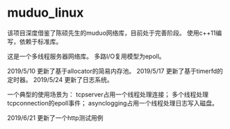 # muduo_linux
该项目深度借鉴了陈硕先生的muduo网络库，目前处于完善阶段。
使用c++11编写，依赖于标准库。

这是一个多线程服务器网络库。
多路I/O复用模型为epoll。

2019/5/10 更新了基于allocator的简易内存池。
2019/5/17 更新了基于timerfd的定时器。
2019/5/24 更新了日志系统。

一个典型的使用场景为：
tcpserver占用一个线程处理连接；
多个线程处理tcpconnection的epoll事件；
asynclogging占用一个线程处理日志写入磁盘。

2019/6/21 更新了一个http测试用例
